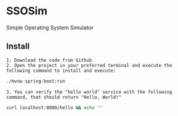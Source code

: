 # SSOSim
Simple Operating System Simulator

## Install
	1. Download the code from Github
	2. Open the project in your preferred terminal and execute the following command to install and execute:
	
```bash
./mvnw spring-boot:run
```

	3. You can verify the "hello world" service with the following command, that should return "Hello, World!"
	
```bash
curl localhost:8080/hello && echo ""
```
